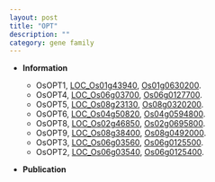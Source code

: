 ```yaml
---
layout: post
title: "OPT"
description: ""
category: gene family
---
```


* **Information**  
    + OsOPT1, [LOC_Os01g43940](http://rice.uga.edu/cgi-bin/ORF_infopage.cgi?orf=LOC_Os01g43940), [Os01g0630200](https://rapdb.dna.affrc.go.jp/locus/?name=Os01g0630200).
    + OsOPT4, [LOC_Os06g03700](http://rice.uga.edu/cgi-bin/ORF_infopage.cgi?orf=LOC_Os06g03700), [Os06g0127700](https://rapdb.dna.affrc.go.jp/locus/?name=Os06g0127700).
    + OsOPT5, [LOC_Os08g23130](http://rice.uga.edu/cgi-bin/ORF_infopage.cgi?orf=LOC_Os08g23130), [Os08g0320200](https://rapdb.dna.affrc.go.jp/locus/?name=Os08g0320200).
    + OsOPT6, [LOC_Os04g50820](http://rice.uga.edu/cgi-bin/ORF_infopage.cgi?orf=LOC_Os04g50820), [Os04g0594800](https://rapdb.dna.affrc.go.jp/locus/?name=Os04g0594800).
    + OsOPT8, [LOC_Os02g46850](http://rice.uga.edu/cgi-bin/ORF_infopage.cgi?orf=LOC_Os02g46850), [Os02g0695800](https://rapdb.dna.affrc.go.jp/locus/?name=Os02g0695800).
    + OsOPT9, [LOC_Os08g38400](http://rice.uga.edu/cgi-bin/ORF_infopage.cgi?orf=LOC_Os08g38400), [Os08g0492000](https://rapdb.dna.affrc.go.jp/locus/?name=Os08g0492000).
    + OsOPT3, [LOC_Os06g03560](http://rice.uga.edu/cgi-bin/ORF_infopage.cgi?orf=LOC_Os06g03560), [Os06g0125500](https://rapdb.dna.affrc.go.jp/locus/?name=Os06g0125500).
    + OsOPT2, [LOC_Os06g03540](http://rice.uga.edu/cgi-bin/ORF_infopage.cgi?orf=LOC_Os06g03540), [Os06g0125400](https://rapdb.dna.affrc.go.jp/locus/?name=Os06g0125400).

* **Publication**  


